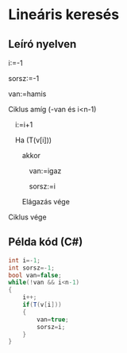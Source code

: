 # Lineáris keresés

## Leíró nyelven

i:=-1

sorsz:=-1

van:=hamis

Ciklus amíg (-van és i<n-1)

&emsp;i:=i+1

&emsp;Ha (T(v[i]))

&emsp;&emsp;akkor

&emsp;&emsp;&emsp;van:=igaz

&emsp;&emsp;&emsp;sorsz:=i

&emsp;&emsp;Elágazás vége

Ciklus vége

## Példa kód (C#)

```cs
int i=-1;
int sorsz=-1;
bool van=false;
while(!van && i<n-1)
{
    i++;
    if(T(v[i]))
    {
        van=true;
        sorsz=i;
    }
}
```
